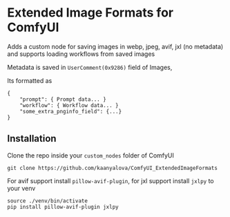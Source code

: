 # Extended Image Formats for ComfyUI


Adds a custom node for saving images in webp, jpeg, avif, jxl (no metadata) and supports loading workflows from saved images

Metadata is saved in `UserComment(0x9286)` field of Images,

Its formatted as 
```
{
    "prompt": { Prompt data... }
    "workflow": { Workflow data... }
    "some_extra_pnginfo_field": {...}
}

```



## Installation
Clone the repo inside your `custom_nodes` folder of ComfyUI
```
git clone https://github.com/kaanyalova/ComfyUI_ExtendedImageFormats
```

For avif support install `pillow-avif-plugin`, for jxl support install `jxlpy` to your venv
```
source ./venv/bin/activate
pip install pillow-avif-plugin jxlpy
```

